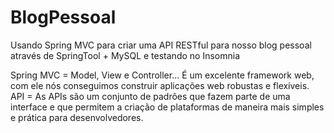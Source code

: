 # BlogPessoal
Usando Spring MVC para criar uma API RESTful para nosso blog pessoal através de SpringTool + MySQL e testando no Insomnia

Spring MVC = Model, View e Controller... É um excelente framework web, com ele nós conseguimos construir aplicações web robustas e flexíveis.
API = As APIs são um conjunto de padrões que fazem parte de uma interface e que permitem a criação de plataformas de maneira mais simples e prática para desenvolvedores.

